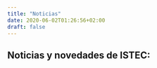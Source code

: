 ```yaml
---
title: "Noticias"
date: 2020-06-02T01:26:56+02:00
draft: false
---
```


Noticias y novedades de ISTEC:
-

